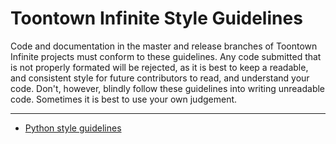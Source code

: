 Toontown Infinite Style Guidelines
==================================
Code and documentation in the master and release branches of Toontown Infinite projects must conform to these guidelines. Any code submitted that is not properly formated will be rejected, as it is best to keep a readable, and consistent style for future contributors to read, and understand your code. Don't, however, blindly follow these guidelines into writing unreadable code. Sometimes it is best to use your own judgement.

- - -

* [Python style guidelines](python-style.md)
